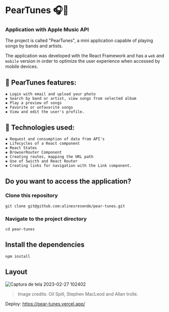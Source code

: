 # PearTunes 🎧🍐

### Application with Apple Music API

The project is called "PearTunes", a mini application capable of playing songs by bands and artists.

The application was developed with the React Framework and has a ``web`` and ``mobile`` version in order to optimize the user experience when accessed by mobile devices.

## 🔷 PearTunes features:

```
▪️ Login with email and upload your photo
▪️ Search by band or artist, view songs from selected album
▪️ Play a preview of songs
▪️ Favorite or unfavorite songs
▪️ View and edit the user's profile.
```

## 🔷 Technologies used:

```
▪️ Request and consumption of data from API's
▪️ Lifecycles of a React component
▪️ React States 
▪️ BrowserRouter Component
▪️ Creating routes, mapping the URL path
▪️ Use of Swicth and React Router
▪️ Creating links for navigation with the Link component.
```

## Do you want to access the application?

### Clone this repository

```
git clone git@github.com:alinesresende/pear-tunes.git
```

### Navigate to the project directory

```
cd pear-tunes
```

## Install the dependencies

```
npm install
```

## Layout

![Captura de tela 2023-02-27 102402](https://user-images.githubusercontent.com/115574024/221586031-8467c15d-71ed-45d7-a2a0-b612cee756aa.png)

> Image credits: Oil Spill, Stephen MacLeod and Allan trolle.

Deploy: https://pear-tunes.vercel.app/



